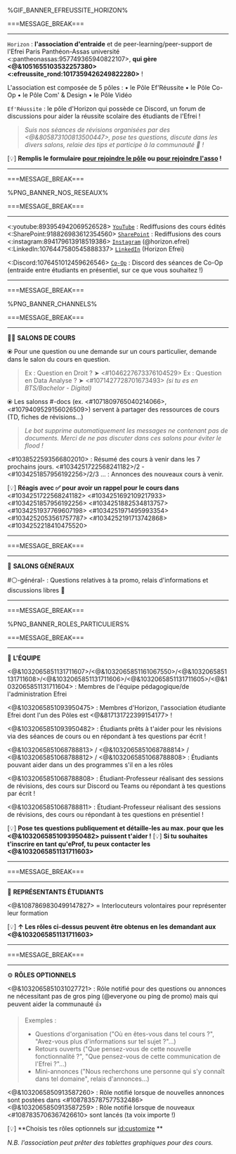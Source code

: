 %GIF_BANNER_EFREUSSITE_HORIZON%

===MESSAGE_BREAK===

** **
`Horizon` : **l'association d'entraide** et de peer-learning/peer-support de l'Efrei Paris Panthéon-Assas université <:pantheonassas:957749365940822107>, **qui gère <@&1051655103532257380> <:efreussite_rond:1017359426249822280>** !

L'association est composée de 5 pôles :
  • le Pôle Ef'Réussite
  • le Pôle Co-Op
  • le Pôle Com' & Design
  • le Pôle Vidéo
  
`Ef'Réussite` : le pôle d'Horizon qui possède ce Discord, un forum de discussions pour aider la réussite scolaire des étudiants de l'Efrei !
> *Suis nos séances de révisions organisées par des <@&805873100813500447>, pose tes questions, discute dans les divers salons, relaie des tips et participe à la communauté :100: !*

[:bulb:]   **Remplis le formulaire [pour rejoindre le pôle](https://bit.ly/EfRéussiteRecrute) ou [pour rejoindre l'asso](https://bit.ly/HorizonRecrute) !**

** **

===MESSAGE_BREAK===

%PNG_BANNER_NOS_RESEAUX%

===MESSAGE_BREAK===

** **
<:youtube:893954942069526528> [`YouTube`](https://bit.ly/HorizonYouTube) : Rediffusions des cours édités
<:SharePoint:918826983612354560> [`SharePoint`](https://bit.ly/EfRéussiteSP) : Rediffusions des cours
<:instagram:894179613918519386> [`Instagram`](https://bit.ly/HorizonInstagram) (@horizon.efrei)
<:LinkedIn:1076447580545888337> [`LinkedIn`](https://bit.ly/LinkedInHorizon) (Horizon Efrei)

<:Discord:1076451012459626546> [`Co-Op`](https://discord.gg/MVmqmkjQzy) : Discord des séances de Co-Op (entraide entre étudiants en présentiel, sur ce que vous souhaitez !)

** **

===MESSAGE_BREAK===

%PNG_BANNER_CHANNELS%

===MESSAGE_BREAK===

** **
:teacher: __**SALONS DE COURS**__

⦿ Pour une question ou une demande sur un cours particulier, demande dans le salon du cours en question.
> Ex : Question en Droit ? ➤ <#1046227673376104529>
> Ex : Question en Data Analyse ? ➤ <#1071427728701673493> *(si tu es en BTS/Bachelor - Digital)*

⦿ Les salonss #<module>-docs (ex. <#1071809765040214066>, <#1079409529156026509>) servent à partager des ressources de cours (TD, fiches de révisions...)
> *Le bot supprime automatiquement les messages ne contenant pas de documents. Merci de ne pas discuter dans ces salons pour éviter le flood !*

<#1038522593566802010> : Résumé des cours à venir dans les 7 prochains jours.
<#1034251722568241182>/2 - <#1034251857956192256>/2/3 ... : Annonces des nouveaux cours à venir.


[:bulb:]   **Réagis avec :white_check_mark: pour avoir un rappel pour le cours dans** <#1034251722568241182> <#1034251692109217933> <#1034251857956192256> <#1034251882534813757> <#1034251937769607198> <#1034251971495993354> <#1034252053561757787> <#1034252191713742868> <#1034252218410475520>

** **

===MESSAGE_BREAK===

** **
:book: __**SALONS GÉNÉRAUX**__

#:white_circle:-général-<promo> : Questions relatives à ta promo, relais d'informations et discussions libres :speech_balloon:

** **

===MESSAGE_BREAK===

%PNG_BANNER_ROLES_PARTICULIERS%

===MESSAGE_BREAK===

** **
:compass: __**L'ÉQUIPE**__

<@&1032065851131711607>/<@&1032065851161067550>/<@&1032065851131711608>/<@&1032065851131711606>/<@&1032065851131711605>/<@&1032065851131711604> : Membres de l'équipe pédagogique/de l'administration Efrei

<@&1032065851093950475> : Membres d'Horizon, l'association étudiante Efrei dont l'un des Pôles est <@&817131722399154177> !

<@&1032065851093950482> : Étudiants prêts à t'aider pour les révisions via des séances de cours ou en répondant à tes questions par écrit !

<@&1032065851068788813> / <@&1032065851068788814> / <@&1032065851068788812> / <@&1032065851068788808> : Étudiants pouvant aider dans un des programmes s'il en a les rôles
  
<@&1032065851068788808> : Étudiant-Professeur réalisant des sessions de révisions, des cours sur Discord ou Teams ou répondant à tes questions par écrit !

<@&1032065851068788811> : Étudiant-Professeur réalisant des sessions de révisions, des cours ou répondant à tes questions en présentiel !

[:bulb:]   **Pose tes questions publiquement et détaille-les au max. pour que les <@&1032065851093950482> puissent t'aider !**
[:bulb:]   **Si tu souhaites t'inscrire en tant qu'eProf, tu peux contacter les <@&1032065851131711603>**

** **

===MESSAGE_BREAK===

** **
🎩 __**REPRÉSENTANTS ÉTUDIANTS**__

<@&1087869830499147827> = Interlocuteurs volontaires pour représenter leur formation

[:bulb:]   **↑ Les rôles ci-dessus peuvent être obtenus en les demandant aux <@&1032065851131711603>**

** **

===MESSAGE_BREAK===

** **
⚙️ __**RÔLES OPTIONNELS**__

<@&1032065851031027721> : Rôle notifié pour des questions ou annonces ne nécessitant pas de gros ping (@​everyone ou ping de promo) mais qui peuvent aider la communauté 👍
> Exemples :
> - Questions d'organisation ("Où en êtes-vous dans tel cours ?", "Avez-vous plus d'informations sur tel sujet ?"...)
> - Retours ouverts ("Que pensez-vous de cette nouvelle fonctionnalité ?", "Que pensez-vous de cette communication de l'Efrei ?"...)
> - Mini-annonces ("Nous recherchons une personne qui s'y connaît dans tel domaine", relais d'annonces...)

<@&1032065850913587260> : Rôle notifié lorsque de nouvelles annonces sont postées dans <#1087835787577532486>
<@&1032065850913587259> : Rôle notifié lorsque de nouveaux <#1087835706367426610> sont lancés (ta voix importe !)

[:bulb:]   **Choisis tes rôles optionnels sur <id:customize> **

*N.B. l'association peut prêter des tablettes graphiques pour des cours.*
